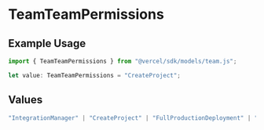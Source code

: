 # TeamTeamPermissions

## Example Usage

```typescript
import { TeamTeamPermissions } from "@vercel/sdk/models/team.js";

let value: TeamTeamPermissions = "CreateProject";
```

## Values

```typescript
"IntegrationManager" | "CreateProject" | "FullProductionDeployment" | "UsageViewer" | "EnvVariableManager" | "EnvironmentManager" | "V0Builder" | "V0Chatter" | "V0Viewer"
```